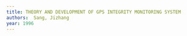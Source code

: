 ```yaml
---
title: THEORY AND DEVELOPMENT OF GPS INTEGRITY MONITORING SYSTEM
authors:  Sang, Jizhang
year: 1996
---
```


